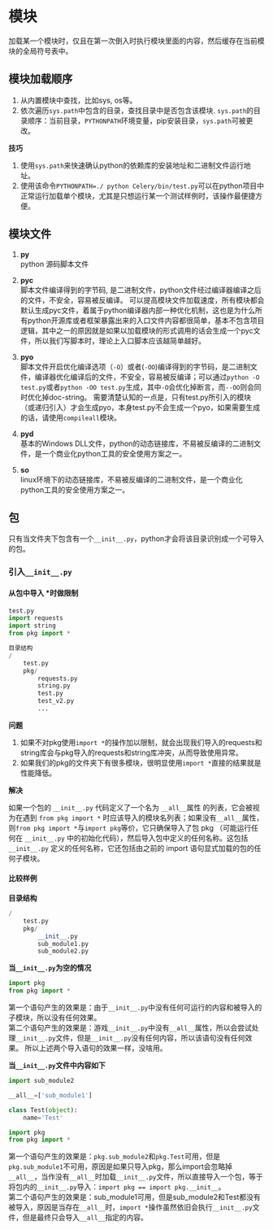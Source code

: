# 模块
加载某一个模块时，仅且在第一次倒入时执行模块里面的内容，然后缓存在当前模块的全局符号表中。

## 模块加载顺序
1. 从内置模块中查找，比如sys, os等。
2. 依次遍历`sys.path`中包含的目录，查找目录中是否包含该模块.  `sys.path`的目录顺序：当前目录，`PYTHONPATH`环境变量，pip安装目录，`sys.path`可被更改。

**技巧**  
1. 使用`sys.path`来快速确认python的依赖库的安装地址和二进制文件运行地址。
2. 使用该命令`PYTHONPATH=./ python Celery/bin/test.py`可以在python项目中正常运行加载单个模块，尤其是只想运行某一个测试样例时，该操作最便捷方便。

## 模块文件
1. **py**  
python 源码脚本文件

2. **pyc**  
脚本文件编译得到的字节码, 是二进制文件，python文件经过编译器编译之后的文件，不安全，容易被反编译。
可以提高模块文件加载速度，所有模块都会默认生成pyc文件，着属于python编译器内部一种优化机制，这也是为什么所有python开源库或者框架暴露出来的入口文件内容都很简单，基本不包含项目逻辑，其中之一的原因就是如果以加载模块的形式调用的话会生成一个pyc文件，所以我们写脚本时，理论上入口脚本应该越简单越好。

3. **pyo**  
脚本文件开启优化编译选项（`-O`）或者(`-OO`)编译得到的字节码，是二进制文件，编译器优化编译后的文件，不安全，容易被反编译；可以通过`python -O test.py`或者``python -OO test.py``生成，其中`-O`会优化掉断言，而`--OO`则会同时优化掉doc-string。
需要清楚认知的一点是，只有test.py所引入的模块（或递归引入）才会生成pyo，本身test.py不会生成一个pyo，如果需要生成的话，请使用`compileall`模块。

4. **pyd**  
基本的Windows DLL文件，python的动态链接库，不易被反编译的二进制文件，是一个商业化python工具的安全使用方案之一。

5. **so**  
linux环境下的动态链接库，不易被反编译的二进制文件，是一个商业化python工具的安全使用方案之一。

## 包
只有当文件夹下包含有一个`__init__.py`，python才会将该目录识别成一个可导入的包。

### 引入`__init__.py`
#### 从包中导入 *时做限制
```py
test.py
import requests
import string
from pkg import *

目录结构
/
    test.py
    pkg/
        requests.py
        string.py
        test.py
        test_v2.py
        ...
```
**问题**

1. 如果不对pkg使用`import *`的操作加以限制，就会出现我们导入的requests和string库会与pkg导入的requests和string库冲突，从而导致使用异常。
2. 如果我们的pkg的文件夹下有很多模块，很明显使用`import *`直接的结果就是性能降低。

**解决**

如果一个包的 `__init__.py` 代码定义了一个名为 `__all__`属性 的列表，它会被视为在遇到 `from pkg import *` 时应该导入的模块名列表；如果没有`__all__`属性，则`from pkg import *`与`import pkg`等价，它只确保导入了包 pkg （可能运行任何在 `__init__.py` 中的初始化代码），然后导入包中定义的任何名称。这包括 `__init__.py` 定义的任何名称，它还包括由之前的 import 语句显式加载的包的任何子模块。

#### 比较样例
**目录结构**
```py
/
    test.py
    pkg/
        __init__.py
        sub_module1.py
        sub_module2.py
```

**当`__init__.py`为空的情况**
```py
import pkg
from pkg import *
```
第一个语句产生的效果是：由于`__init__.py`中没有任何可运行的内容和被导入的子模块，所以没有任何效果。  
第二个语句产生的效果是：游戏`__init__.py`中没有`__all__`属性，所以会尝试处理`__init__.py`文件，但是`__init__.py`没有任何内容，所以该语句没有任何效果。
所以上述两个导入语句的效果一样，没啥用。

**当`__init__.py`文件中内容如下**
```py
import sub_module2

__all__=['sub_module1']

class Test(object):
    name='Test'
```
```py
import pkg
from pkg import *
```
第一个语句产生的效果是：`pkg.sub_module2`和`pkg.Test`可用，但是`pkg.sub_module1`不可用，原因是如果只导入pkg，那么import会忽略掉`__all__`，当作没有`__all__`时加载`__init__.py`文件，所以直接导入一个包，等于将包内的`__init__.py`导入：`import pkg == import pkg.__init__`。  
第二个语句产生的效果是：sub_module1可用，但是sub_module2和Test都没有被导入，原因是当存在`__all__`时，`import *`操作虽然依旧会执行`__init__.py`文件，但是最终只会导入`__all__`指定的内容。

